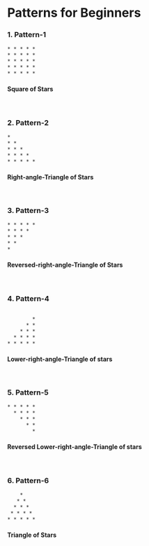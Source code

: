 # Patterns for Beginners
### 1. Pattern-1
```
* * * * * 
* * * * * 
* * * * * 
* * * * * 
* * * * *
```
#### Square of Stars
<br />

 ### 2. Pattern-2
 
 ```
* 
* * 
* * * 
* * * * 
* * * * *
```
#### Right-angle-Triangle of Stars
<br/>

 ### 3. Pattern-3
 
 ```
* * * * * 
* * * * 
* * * 
* * 
* 
```
#### Reversed-right-angle-Triangle of Stars
<br/>

 ### 4. Pattern-4
 
 ```  
 
         * 
       * * 
     * * * 
   * * * * 
 * * * * * 

```
#### Lower-right-angle-Triangle of stars
<br/>

 ### 5. Pattern-5
 
 ```  
 * * * * * 
   * * * * 
     * * * 
       * * 
         * 

```
#### Reversed Lower-right-angle-Triangle of stars
<br/>

 ### 6. Pattern-6
 
 ```  
     * 
    * * 
   * * * 
  * * * * 
 * * * * * 

```
#### Triangle of Stars


